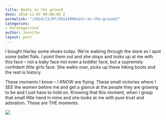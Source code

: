 ```yaml
---
title: Boots on the ground
date: 2014-11-07 00:00:00 Z
permalink: "/2014/11/07/2014109boots-on-the-ground/"
categories:
- Uncategorized
author: Jennifer
layout: post
---
```


I bought Harley some shoes today. We&#8217;re walking through the store as I spot some ballet flats. I point them out and she stops and looks up at me with this face &#8211; not&nbsp;a baby face not even a toddler face, but a supremely confident little girls face. She walks over, picks up these hiking boots and the rest is history.&nbsp;

These moments I know &#8211;&nbsp;I KNOW are flying. These small victories where I SEE the women before me and get a&nbsp;glance at&nbsp;the people they are growing to be and I just have to hold on. Knowing that this moment, when I grasp that&nbsp;small little hand in mine and she looks at me with pure trust and adoration. These are THE&nbsp;moments.

<div class="image-gallery-wrapper">
  <p>
    <img src="/teamelam/assets/images/Boots-on-the-ground/2014-11-24+15.58.11.jpg" />
  </p>
</div>

